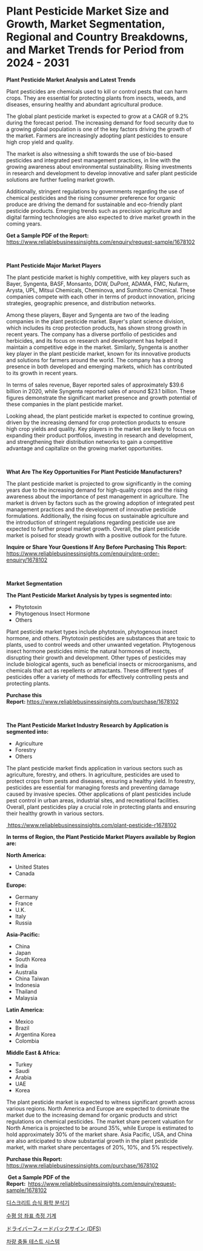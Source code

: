 <p><h1>Plant Pesticide Market Size and Growth, Market Segmentation, Regional and Country Breakdowns, and Market Trends for Period from 2024 -  2031</h1></p><p><strong>Plant Pesticide Market Analysis and Latest Trends</strong></p>
<p><p>Plant pesticides are chemicals used to kill or control pests that can harm crops. They are essential for protecting plants from insects, weeds, and diseases, ensuring healthy and abundant agricultural produce.</p><p>The global plant pesticide market is expected to grow at a CAGR of 9.2% during the forecast period. The increasing demand for food security due to a growing global population is one of the key factors driving the growth of the market. Farmers are increasingly adopting plant pesticides to ensure high crop yield and quality.</p><p>The market is also witnessing a shift towards the use of bio-based pesticides and integrated pest management practices, in line with the growing awareness about environmental sustainability. Rising investments in research and development to develop innovative and safer plant pesticide solutions are further fueling market growth.</p><p>Additionally, stringent regulations by governments regarding the use of chemical pesticides and the rising consumer preference for organic produce are driving the demand for sustainable and eco-friendly plant pesticide products. Emerging trends such as precision agriculture and digital farming technologies are also expected to drive market growth in the coming years.</p></p>
<p><strong>Get a Sample PDF of the Report:&nbsp;</strong> <a href="https://www.reliablebusinessinsights.com/enquiry/request-sample/1678102">https://www.reliablebusinessinsights.com/enquiry/request-sample/1678102</a></p>
<p>&nbsp;</p>
<p><strong>Plant Pesticide Major Market Players</strong></p>
<p><p>The plant pesticide market is highly competitive, with key players such as Bayer, Syngenta, BASF, Monsanto, DOW, DuPont, ADAMA, FMC, Nufarm, Arysta, UPL, Mitsui Chemicals, Cheminova, and Sumitomo Chemical. These companies compete with each other in terms of product innovation, pricing strategies, geographic presence, and distribution networks.</p><p>Among these players, Bayer and Syngenta are two of the leading companies in the plant pesticide market. Bayer's plant science division, which includes its crop protection products, has shown strong growth in recent years. The company has a diverse portfolio of pesticides and herbicides, and its focus on research and development has helped it maintain a competitive edge in the market. Similarly, Syngenta is another key player in the plant pesticide market, known for its innovative products and solutions for farmers around the world. The company has a strong presence in both developed and emerging markets, which has contributed to its growth in recent years.</p><p>In terms of sales revenue, Bayer reported sales of approximately $39.6 billion in 2020, while Syngenta reported sales of around $23.1 billion. These figures demonstrate the significant market presence and growth potential of these companies in the plant pesticide market.</p><p>Looking ahead, the plant pesticide market is expected to continue growing, driven by the increasing demand for crop protection products to ensure high crop yields and quality. Key players in the market are likely to focus on expanding their product portfolios, investing in research and development, and strengthening their distribution networks to gain a competitive advantage and capitalize on the growing market opportunities.</p></p>
<p>&nbsp;</p>
<p><strong>What Are The Key Opportunities For Plant Pesticide Manufacturers?</strong></p>
<p><p>The plant pesticide market is projected to grow significantly in the coming years due to the increasing demand for high-quality crops and the rising awareness about the importance of pest management in agriculture. The market is driven by factors such as the growing adoption of integrated pest management practices and the development of innovative pesticide formulations. Additionally, the rising focus on sustainable agriculture and the introduction of stringent regulations regarding pesticide use are expected to further propel market growth. Overall, the plant pesticide market is poised for steady growth with a positive outlook for the future.</p></p>
<p><strong>Inquire or Share Your Questions If Any Before Purchasing This Report:</strong> <a href="https://www.reliablebusinessinsights.com/enquiry/pre-order-enquiry/1678102">https://www.reliablebusinessinsights.com/enquiry/pre-order-enquiry/1678102</a></p>
<p>&nbsp;</p>
<p><strong>Market Segmentation</strong></p>
<p><strong>The Plant Pesticide Market Analysis by types is segmented into:</strong></p>
<p><ul><li>Phytotoxin</li><li>Phytogenous Insect Hormone</li><li>Others</li></ul></p>
<p><p>Plant pesticide market types include phytotoxin, phytogenous insect hormone, and others. Phytotoxin pesticides are substances that are toxic to plants, used to control weeds and other unwanted vegetation. Phytogenous insect hormone pesticides mimic the natural hormones of insects, disrupting their growth and development. Other types of pesticides may include biological agents, such as beneficial insects or microorganisms, and chemicals that act as repellents or attractants. These different types of pesticides offer a variety of methods for effectively controlling pests and protecting plants.</p></p>
<p><strong>Purchase this Report:&nbsp;</strong><a href="https://www.reliablebusinessinsights.com/purchase/1678102">https://www.reliablebusinessinsights.com/purchase/1678102</a></p>
<p>&nbsp;</p>
<p><strong>The Plant Pesticide Market Industry Research by Application is segmented into:</strong></p>
<p><ul><li>Agriculture</li><li>Forestry</li><li>Others</li></ul></p>
<p><p>The plant pesticide market finds application in various sectors such as agriculture, forestry, and others. In agriculture, pesticides are used to protect crops from pests and diseases, ensuring a healthy yield. In forestry, pesticides are essential for managing forests and preventing damage caused by invasive species. Other applications of plant pesticides include pest control in urban areas, industrial sites, and recreational facilities. Overall, plant pesticides play a crucial role in protecting plants and ensuring their healthy growth in various sectors.</p></p>
<p><a href="https://www.reliablebusinessinsights.com/plant-pesticide-r1678102">&nbsp;https://www.reliablebusinessinsights.com/plant-pesticide-r1678102</a></p>
<p><strong>In terms of Region, the Plant Pesticide Market Players available by Region are:</strong></p>
<p>
    <p> <strong> North America: </strong>
        <ul>
            <li>United States</li>
            <li>Canada</li>
        </ul>
        </p> 
    <p> <strong> Europe: </strong>
        <ul>
            <li>Germany</li>
            <li>France</li>
            <li>U.K.</li>
            <li>Italy</li>
            <li>Russia</li>
        </ul>
        </p> 
    <p> <strong> Asia-Pacific: </strong>
        <ul>
            <li>China</li>
            <li>Japan</li>
            <li>South Korea</li>
            <li>India</li>
            <li>Australia</li>
            <li>China Taiwan</li>
            <li>Indonesia</li>
            <li>Thailand</li>
            <li>Malaysia</li>
        </ul>
        </p> 
    <p> <strong> Latin America: </strong>
        <ul>
            <li>Mexico</li>
            <li>Brazil</li>
            <li>Argentina Korea</li>
            <li>Colombia</li>
        </ul>
        </p> 
    <p> <strong> Middle East & Africa: </strong>
        <ul>
            <li>Turkey</li>
            <li>Saudi</li>
            <li>Arabia</li>
            <li>UAE</li>
            <li>Korea</li>
        </ul>
    </p>
    </p>
<p><p>The plant pesticide market is expected to witness significant growth across various regions. North America and Europe are expected to dominate the market due to the increasing demand for organic products and strict regulations on chemical pesticides. The market share percent valuation for North America is projected to be around 35%, while Europe is estimated to hold approximately 30% of the market share. Asia Pacific, USA, and China are also anticipated to show substantial growth in the plant pesticide market, with market share percentages of 20%, 10%, and 5% respectively.</p></p>
<p><strong>Purchase this Report: </strong><a href="https://www.reliablebusinessinsights.com/purchase/1678102">https://www.reliablebusinessinsights.com/purchase/1678102</a></p>
<p>&nbsp;<strong>Get a Sample PDF of the Report:&nbsp;&nbsp;</strong><a href="https://www.reliablebusinessinsights.com/enquiry/request-sample/1678102">https://www.reliablebusinessinsights.com/enquiry/request-sample/1678102</a></p>
<p><strong></strong></p>
<p><p><a href="https://github.com/wallacBahrtyinger567686/Market-Research-Report-List-2/blob/main/1026959102514.md">디스크리트 습식 화학 분석기</a></p><p><a href="https://medium.com/@willislebsack/%EC%88%98%ED%8F%89-%ED%8C%94-%EC%A2%8C%ED%91%9C-%EC%B8%A1%EC%A0%95-%EA%B8%B0%EA%B3%84-%EC%8B%9C%EC%9E%A5-%EC%9C%A0%ED%98%95-%EC%9D%91%EC%9A%A9-%EB%B0%8F-%EC%A7%80%EB%A6%AC%EC%97%90-%EA%B4%80%ED%95%9C-%ED%8F%AC%EA%B4%84%EC%A0%81-%ED%8F%89%EA%B0%80-1be7211ce999">수평 암 좌표 측정 기계</a></p><p><a href="https://github.com/DanykaKilback/Market-Research-Report-List-1/blob/main/6825534107927.md">ドライバーフィードバックサイン (DFS)</a></p><p><a href="https://github.com/AidenReinger/Market-Research-Report-List-1/blob/main/8387606102515.md">차량 충돌 테스트 시스템</a></p></p>